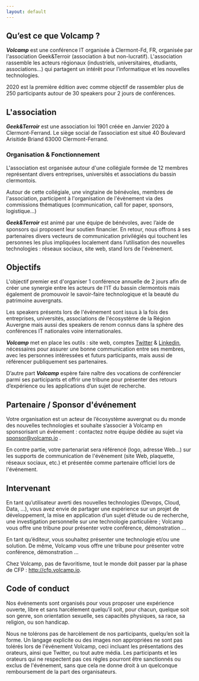 ```yaml
---
layout: default
---
```


## Qu’est ce que Volcamp ?

***Volcamp*** est une conférence IT organisée à Clermont-Fd, FR, organisée par l'association Geek&Terroir (association à but non-lucratif). L'association rassemble les acteurs régionaux (industriels, universitaires, étudiants, associations…) qui partagent un intérêt pour lʼinformatique et les nouvelles technologies.

2020 est la première édition avec comme objectif de rassembler plus de 250 participants autour de 30 speakers pour 2 jours de conférences.

## L'association

***Geek&Terroir*** est une association loi 1901 créée en Janvier 2020 à Clermont-Ferrand. Le siège social de l’association est situé 40 Boulevard Arisitide Briand 63000 Clermont-Ferrand.

### Organisation & Fonctionnement

L'association est organisée autour d'une collégiale formée de 12 membres représentant divers entreprises, universités et associations du bassin clermontois. 

Autour de cette collégiale, une vingtaine de bénévoles, membres de l'association, participent à l'organisation de l'évènement via des commissions thématiques (communication, call for paper, sponsors, logistique...)

***Geek&Terroir*** est animé par une équipe de bénévoles, avec lʼaide de sponsors qui proposent leur soutien ﬁnancier. En retour, nous offrons à ses partenaires divers vecteurs de communication privilégiés qui touchent les personnes les plus impliquées localement dans lʼutilisation des nouvelles technologies : réseaux sociaux, site web, stand lors de l'évènement.

## Objectifs

L'objectif premier est d'organiser 1 conférence annuelle de 2 jours afin de créer une synergie entre les acteurs de l'IT du bassin clermontois mais également de promouvoir le savoir-faire technologique et la beauté du patrimoine auvergnats.

Les speakers présents lors de l'évènement sont issus à la fois des entreprises, universités, associations de l'écosystème de la Région Auvergne mais aussi des speakers de renom connus dans la sphère des conférences IT nationales voire internationales.

***Volcamp*** met en place les outils : site web, comptes [Twitter](https://twitter.com/VolcampIO) & [Linkedin](https://www.linkedin.com/company/volcampio), nécessaires pour assurer une bonne communication entre ses membres, avec les personnes intéressées et futurs participants, mais aussi de référencer publiquement ses partenaires.

Dʼautre part ***Volcamp*** espère faire naître des vocations de conférencier parmi ses participants et offrir une tribune pour présenter des retours dʼexpérience ou les applications dʼun sujet de recherche.

## Partenaire / Sponsor d'événement

Votre organisation est un acteur de lʼécosystème auvergnat ou du monde des nouvelles technologies et souhaite sʼassocier à Volcamp  en sponsorisant un événement : contactez notre équipe dédiée au sujet via sponsor@volcamp.io .

En contre partie, votre partenariat sera référencé (logo, adresse Web…) sur les supports de communication de l'évènement (site Web, plaquette, réseaux sociaux, etc.) et présentée comme partenaire ofﬁciel lors de l'événement.

## Intervenant

En tant quʼutilisateur averti des nouvelles technologies (Devops, Cloud, Data, ...), vous avez envie de partager une expérience sur un projet de développement, la mise en application dʼun sujet dʼétude ou de recherche, une investigation personnelle sur une technologie particulière ; Volcamp vous offre une tribune pour présenter votre conférence, démonstration …

En tant quʼéditeur, vous souhaitez présenter une technologie et/ou une solution. De même, Volcamp vous offre une tribune pour présenter votre conférence, démonstration …

Chez Volcamp, pas de favoritisme, tout le monde doit passer par la phase de CFP : http://cfp.volcamp.io.

## Code of conduct

Nos événements sont organisés pour vous proposer une expérience ouverte, libre et sans harcèlement quelqu’il soit, pour chacun, quelque soit son genre, son orientation sexuelle, ses capacités physiques, sa race, sa religion, ou son handicap.

Nous ne tolérons pas de harcèlement de nos participants, quelqu’en soit la forme. Un langage explicite ou des images non appropriées ne sont pas tolérés lors de l'événement Volcamp, ceci incluant les présentations des orateurs, ainsi que Twitter, ou tout autre média. Les participants et les orateurs qui ne respectent pas ces règles pourront être sanctionnés ou exclus de l'événement, sans que cela ne donne droit à un quelconque remboursement de la part des organisateurs.
